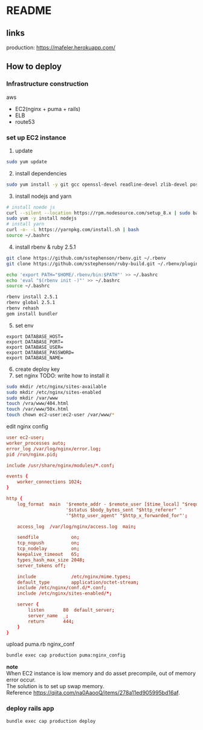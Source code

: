 # README
## links
production: https://mafeler.herokuapp.com/
## How to deploy
### Infrastructure construction
aws
- EC2(nginx + puma + rails)
- ELB
- route53

### set up EC2 instance
1. update
```bash
sudo yum update
```
2. install dependencies
``` bash
sudo yum install -y git gcc openssl-devel readline-devel zlib-devel postgresql-devel
``` 
3. install nodejs and yarn
```bash
# install noede js
curl --silent --location https://rpm.nodesource.com/setup_8.x | sudo bash -
sudo yum -y install nodejs
# install yarn
curl -o- -L https://yarnpkg.com/install.sh | bash
source ~/.bashrc
```
4. install rbenv & ruby 2.5.1
```bash
git clone https://github.com/sstephenson/rbenv.git ~/.rbenv
git clone https://github.com/sstephenson/ruby-build.git ~/.rbenv/plugins/ruby-build

echo 'export PATH="$HOME/.rbenv/bin:$PATH"' >> ~/.bashrc
echo 'eval "$(rbenv init -)"' >> ~/.bashrc
source ~/.bashrc

rbenv install 2.5.1
rbenv global 2.5.1
rbenv rehash
gem install bundler
```
5. set env
```.bashrc
export DATABASE_HOST=
export DATABASE_PORT=
export DATABASE_USER=
export DATABASE_PASSWORD=
export DATABASE_NAME=
```
6. create deploy key
7. set nginx
TODO: write how to install it
```bash
sudo mkdir /etc/nginx/sites-available
sudo mkdir /etc/nginx/sites-enabled
sudo mkdir /var/www
touch /vra/www/404.html
touch /var/www/50x.html
touch chown ec2-user:ec2-user /var/www/*
```
edit nginx config
```nginx.conf
user ec2-user;
worker_processes auto;
error_log /var/log/nginx/error.log;
pid /run/nginx.pid;

include /usr/share/nginx/modules/*.conf;

events {
    worker_connections 1024;
}

http {
    log_format  main  '$remote_addr - $remote_user [$time_local] "$request" '
                      '$status $body_bytes_sent "$http_referer" '
                      '"$http_user_agent" "$http_x_forwarded_for"';

    access_log  /var/log/nginx/access.log  main;

    sendfile            on;
    tcp_nopush          on;
    tcp_nodelay         on;
    keepalive_timeout   65;
    types_hash_max_size 2048;
    server_tokens off;

    include             /etc/nginx/mime.types;
    default_type        application/octet-stream;
    include /etc/nginx/conf.d/*.conf;
    include /etc/nginx/sites-enabled/*;

    server {
        listen       80  default_server;
        server_name  _;
        return       444;
    }
}

```
upload puma.rb nginx_conf
```bash
bundle exec cap production puma:nginx_config
```

**note**  
When EC2 instance is low memory and do asset precompile, out of memory error occur.  
The solution is to set up swap memory.  
Reference https://qiita.com/na0AaooQ/items/278a11ed905995bd16af.

### deploy rails app
```bash
bundle exec cap production deploy
```
